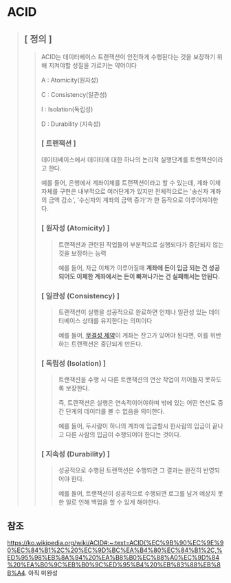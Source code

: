 # ACID

> ## [ 정의 ]
> 
>> ACID는 데이터베이스 트랜잭션이 안전하게 수행된다는 것을 보장하기 위해 지켜야할 성질을 가르키는 약어이다
>> 
>> A : Atomicity(원자성)
>> 
>> C : Consistency(일관성)
>> 
>> I : Isolation(독립성)
>> 
>> D : Durability (지속성)
>>
>> ### [ 트랜잭션 ]
>> 
>> 데이터베이스에서 데이터에 대한 하나의 논리적 실행단계를 트랜잭션이라고 한다.
>> 
>> 예를 들어, 은행에서 계좌이체를 트랜잭션이라고 할 수 있는데, 계좌 이체 자체를 구현은 내부적으로 여러단계가 있지만 전체적으로는 '송신자 계좌의 금액 감소', '수신자의 계좌의 금액 증가'가 한 동작으로 이루어져야한다.
>> 
>> ### [ 원자성 (Atomicity) ]
>>> 트랜잭션과 관련된 작업들이 부분적으로 실행되다가 중단되지 않는 것을 보장하는 능력
>>> 
>>> 예를 들어, 자금 이체가 이루어질때 **계좌에 돈이 입금 되는 건 성공되어도 이체한 계좌에서는 돈이 빠져나가는 건 실패해서는 안된다.**
>>> 
>> ### [ 일관성 (Consistency) ]
>>> 트랜잭션이 실행을 성공적으로 완료하면 언제나 일관성 있는 데이터베이스 상태를 유지한다는 의미이다
>>> 
>>> 예를 들어, [무결성 제약](https://github.com/ByeonChanHO/Back_End_Study/tree/main/%EA%B3%B5%EB%B6%80%EB%B0%A9/Event%20Driven)이 계좌는 잔고가 있어야 된다면, 이를 위반하는 트랜잭션은 중단되게 만든다.
>>> 
>> ### [ 독립성 (Isolation) ]
>>> 트랜잭션을 수행 시 다른 트랜잭션의 연산 작업이 끼어들지 못하도록 보장한다.
>>> 
>>> 즉, 트랜잭션은 실행은 연속적이어야하며 밖에 있는 어떤 연산도 중간 단계의 데이터를 볼 수 없음을 의미한다.
>>> 
>>> 예를 들어, 두사람이 하나의 계좌에 입금할시 한사람의 입금이 끝나고 다른 사람의 입금이 수행되어야 한다는 것이다.
>>> 
>> ### [ 지속성 (Durability) ]
>>> 성공적으로 수행된 트랜잭션은 수행되면 그 결과는 완전히 반영되어야 한다.
>>> 
>>> 예를 들어, 트랜잭션이 성공적으로 수행되면 로그를 남겨 예상치 못한 일로 인해 백업을 할 수 있게 해야한다.


## 참조
https://ko.wikipedia.org/wiki/ACID#:~:text=ACID(%EC%9B%90%EC%9E%90%EC%84%B1%2C%20%EC%9D%BC%EA%B4%80%EC%84%B1%2C,%ED%95%98%EB%8A%94%20%EA%B8%B0%EC%88%A0%EC%9D%84%20%EA%B0%9C%EB%B0%9C%ED%95%B4%20%EB%83%88%EB%8B%A4.
아직 미완성
